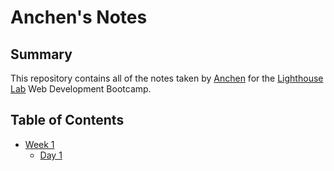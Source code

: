 # Anchen's Notes
## Summary
This repository contains all of the notes taken by [Anchen](https://github.com/mikeyqq) for the [Lighthouse Lab](https://www.lighthouselabs.ca/) Web Development Bootcamp.


## Table of Contents
* [Week 1](/Week_1)
  * [Day 1](/Week_1/Day_1)
  
